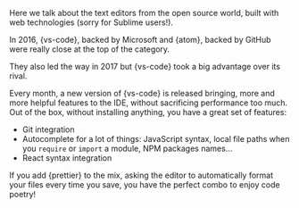 Here we talk about the text editors from the open source world, built with web technologies (sorry for Sublime users!).

In 2016, {vs-code}, backed by Microsoft and {atom}, backed by GitHub were really close at the top of the category.

They also led the way in 2017 but {vs-code} took a big advantage over its rival.

Every month, a new version of {vs-code} is released bringing, more and more helpful features to the IDE, without sacrificing performance too much.
Out of the box, without installing anything, you have a great set of features:

* Git integration
* Autocomplete for a lot of things: JavaScript syntax, local file paths when you `require` or `import` a module, NPM packages names...
* React syntax integration

If you add {prettier} to the mix, asking the editor to automatically format your files every time you save, you have the perfect combo to enjoy code poetry!
